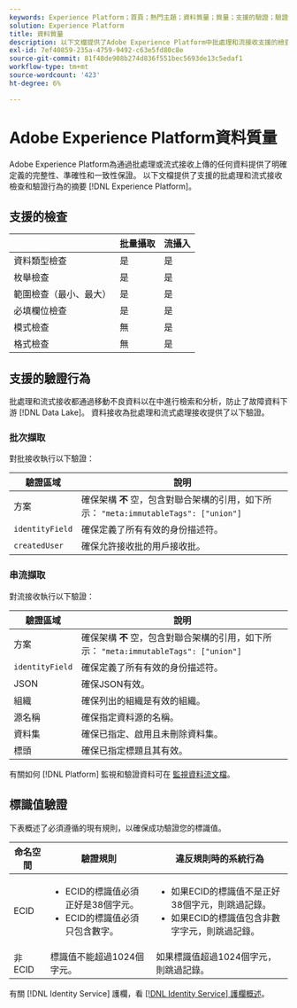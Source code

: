 ```yaml
---
keywords: Experience Platform；首頁；熱門主題；資料質量；質量；支援的驗證；驗證；支援的驗證；
solution: Experience Platform
title: 資料質量
description: 以下文檔提供了Adobe Experience Platform中批處理和流接收支援的檢查和驗證行為的摘要。
exl-id: 7ef40859-235a-4759-9492-c63e5fd80c8e
source-git-commit: 81f48de908b274d836f551bec5693de13c5edaf1
workflow-type: tm+mt
source-wordcount: '423'
ht-degree: 6%

---
```


# Adobe Experience Platform資料質量

Adobe Experience Platform為通過批處理或流式接收上傳的任何資料提供了明確定義的完整性、準確性和一致性保證。 以下文檔提供了支援的批處理和流式接收檢查和驗證行為的摘要 [!DNL Experience Platform]。

## 支援的檢查

|   | 批量攝取 | 流攝入 |
| ------ | --------------- | ------------------- |
| 資料類型檢查 | 是 | 是 |
| 枚舉檢查 | 是 | 是 |
| 範圍檢查（最小、最大） | 是 | 是 |
| 必填欄位檢查 | 是 | 是 |
| 模式檢查 | 無 | 是 |
| 格式檢查 | 無 | 是 |

## 支援的驗證行為

批處理和流式接收都通過移動不良資料以在中進行檢索和分析，防止了故障資料下游 [!DNL Data Lake]。 資料接收為批處理和流式處理接收提供了以下驗證。

### 批次擷取

對批接收執行以下驗證：

| 驗證區域 | 說明 |
| --------------- | ----------- |
| 方案 | 確保架構 **不** 空，包含對聯合架構的引用，如下所示： `"meta:immutableTags": ["union"]` |
| `identityField` | 確保定義了所有有效的身份描述符。 |
| `createdUser` | 確保允許接收批的用戶接收批。 |

### 串流擷取

對流接收執行以下驗證：

| 驗證區域 | 說明 |
| --------------- | ----------- |
| 方案 | 確保架構 **不** 空，包含對聯合架構的引用，如下所示： `"meta:immutableTags": ["union"]` |
| `identityField` | 確保定義了所有有效的身份描述符。 |
| JSON | 確保JSON有效。 |
| 組織 | 確保列出的組織是有效的組織。 |
| 源名稱 | 確保指定資料源的名稱。 |
| 資料集 | 確保已指定、啟用且未刪除資料集。 |
| 標頭 | 確保已指定標題且其有效。 |

有關如何 [!DNL Platform] 監視和驗證資料可在 [監視資料流文檔](./monitor-data-ingestion.md)。

## 標識值驗證

下表概述了必須遵循的現有規則，以確保成功驗證您的標識值。

| 命名空間 | 驗證規則 | 違反規則時的系統行為 |
| --- | --- | --- |
| ECID | <ul><li>ECID的標識值必須正好是38個字元。</li><li>ECID的標識值必須只包含數字。</li></ul> | <ul><li>如果ECID的標識值不是正好38個字元，則跳過記錄。</li><li>如果ECID的標識值包含非數字字元，則跳過記錄。</li></ul> |
| 非ECID | 標識值不能超過1024個字元。 | 如果標識值超過1024個字元，則跳過記錄。 |

有關 [!DNL Identity Service] 護欄，看 [[!DNL Identity Service] 護欄概述](../../identity-service/guardrails.md)。
